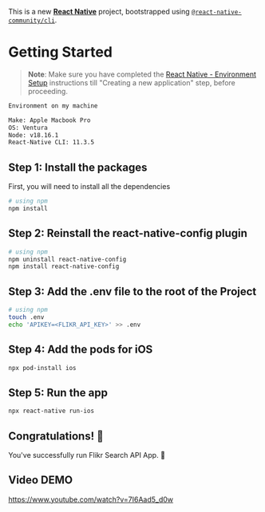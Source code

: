 This is a new [**React Native**](https://reactnative.dev) project, bootstrapped using [`@react-native-community/cli`](https://github.com/react-native-community/cli).

# Getting Started

>**Note**: Make sure you have completed the [React Native - Environment Setup](https://reactnative.dev/docs/environment-setup) instructions till "Creating a new application" step, before proceeding.

```bash
Environment on my machine

Make: Apple Macbook Pro
OS: Ventura
Node: v18.16.1
React-Native CLI: 11.3.5
````


## Step 1: Install the packages

First, you will need to install all the dependencies

```bash
# using npm
npm install
```

## Step 2: Reinstall the react-native-config plugin
```bash
# using npm
npm uninstall react-native-config
npm install react-native-config
```
## Step 3: Add the .env file to the root of the Project
```bash
# using npm
touch .env
echo 'APIKEY=<FLIKR_API_KEY>' >> .env
```
## Step 4: Add the pods for iOS
```bash
npx pod-install ios
```
## Step 5: Run the app
```bash
npx react-native run-ios
```

## Congratulations! :tada:

You've successfully run Flikr Search API App. :partying_face:

## Video DEMO
https://www.youtube.com/watch?v=7I6Aad5_d0w
